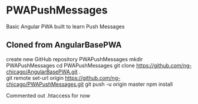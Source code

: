 # PWAPushMessages

Basic Angular PWA built to learn Push Messages


## Cloned from AngularBasePWA

create new GitHub repository PWAPushMessages
mkdir PWAPushMessages
cd PWAPushMessages
git clone https://github.com/ng-chicago/AngularBasePWA.git .    
git remote set-url origin https://github.com/ng-chicago/PWAPushMessages.git
git push -u origin master 
npm install 

Commented out .htaccess for now


